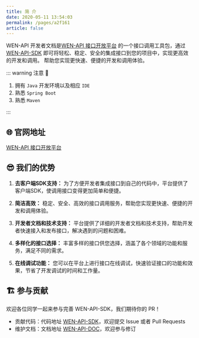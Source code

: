 ```yaml
---
title: 简 介
date: 2020-05-11 13:54:03
permalink: /pages/a2f161
article: false
---
```


WEN-API 开发者文档是[WEN-API 接口开放平台](https://wen-api.cwblue.cn/)
的一个接口调用工具包，通过[WEN-API-SDK](https://github.com/CCCshengjiang/wen-api-sdk)
即可将轻松、稳定、安全的集成接口到您的项目中，实现更高效的开发和调用。
帮助您实现更快速、便捷的开发和调用体验。

::: warning 注意 🔔️

1. 拥有 `Java` 开发环境以及相应 `IDE`
2. 熟悉 `Spring Boot`
3. 熟悉 `Maven`

:::

## 🌐 官网地址

[WEN-API 接口开放平台](https://wen-api.cwblue.cn/)

## 😎 我们的优势

1. **去客户端SDK支持：** 为了方便开发者集成接口到自己的代码中，平台提供了客户端SDK，使调用接口变得更加简单和便捷。

2. **简洁高效：** 稳定、安全、高效的接口调用服务，帮助您实现更快速、便捷的开发和调用体验。

3. **开发者文档和技术支持：** 平台提供了详细的开发者文档和技术支持，帮助开发者快速接入和发布接口，解决遇到的问题和困难。

4. **多样化的接口选择：** 丰富多样的接口供您选择，涵盖了各个领域的功能和服务，满足不同的需求。

5. **在线调试功能：** 您可以在平台上进行接口在线调试，快速验证接口的功能和效果，节省了开发调试的时间和工作量。

## 🏗️ 参与贡献

欢迎各位同学一起来参与完善 WEN-API-SDK，我们期待你的 PR！

- 贡献代码：代码地址 [WEN-API-SDK](https://github.com/CCCshengjiang/wen-api-sdk)，欢迎提交 Issue 或者 Pull Requests
- 维护文档：文档地址 [WEN-API-DOC](https://github.com/CCCshengjiang/wen-api-doc)，欢迎参与修订